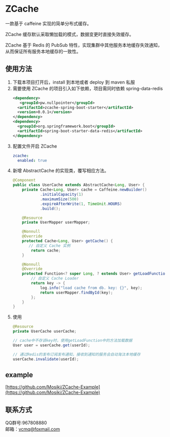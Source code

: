 
# ZCache

一款基于 caffeine 实现的简单分布式缓存。

ZCache 缓存默认采取懒加载的模式，数据变更时直接失效缓存。

ZCache 基于 Redis 的 PubSub 特性，实现集群中其他服务本地缓存失效通知，
从而保证所有服务本地缓存的一致性。

## 使用方法
1. 下载本项目打开后，install 到本地或者 deploy 到 maven 私服
2. 需要使用 ZCache 的项目引入如下依赖，项目需同时依赖 spring-data-redis 
    ```xml
    <dependency>
       <groupId>pw.nullpointer</groupId>
      <artifactId>zcache-spring-boot-starter</artifactId>
      <version>0.0.1</version>
    </dependency>
    <dependency>
      <groupId>org.springframework.boot</groupId>
      <artifactId>spring-boot-starter-data-redis</artifactId>
    </dependency>
    ```
3. 配置文件开启 ZCache
    ```yaml
    zcache:
      enabled: true
    ```
4. 新增 AbstractCache 的实现类，覆写相应方法。
    ```java
    @Component
    public class UserCache extends AbstractCache<Long, User> {
        private Cache<Long, User> cache = Caffeine.newBuilder()
                .initialCapacity(1)
                .maximumSize(500)
                .expireAfterWrite(1, TimeUnit.HOURS)
                .build();
    
        @Resource
        private UserMapper userMapper;
    
        @Nonnull
        @Override
        protected Cache<Long, User> getCache() {
           // 自定义 Cache 实例
            return cache;
        }
    
        @Nonnull
        @Override
        protected Function<? super Long, ? extends User> getLoadFunction() {
            // 自定义 Cache Loader
            return key -> {
                log.info("load cache from db. key: {}", key);
                return userMapper.findById(key);
            };
        }
    }
    ```
5. 使用
    ```java
   @Resource
   private UserCache userCache;
   
   // cache中不存该key时，使用getLoadFunction中的方法加载数据       
   User user = userCache.get(userId);

   // 通过Redis的发布订阅发布通知，接收到通知的服务会自动淘汰本地缓存   
   userCache.invalidate(userId); 
   ```
## example
[https://github.com/Mosiki/ZCache-Example](https://github.com/Mosiki/ZCache-Example)
## 联系方式
QQ群号:967808880  
邮箱：vcmq@foxmail.com